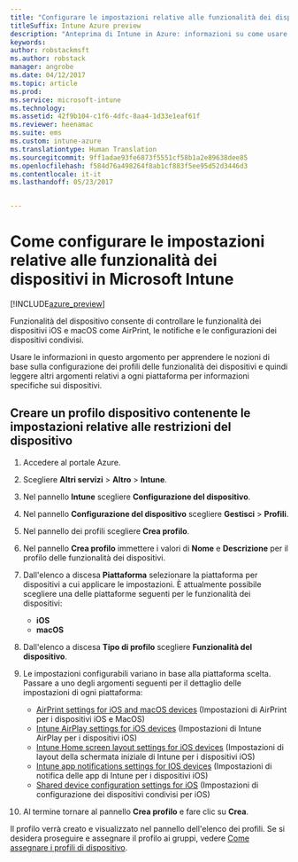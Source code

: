 ```yaml
---
title: "Configurare le impostazioni relative alle funzionalità dei dispositivi in Intune"
titleSuffix: Intune Azure preview
description: "Anteprima di Intune in Azure: informazioni su come usare Intune per configurare le funzionalità nei dispositivi gestiti."
keywords: 
author: robstackmsft
ms.author: robstack
manager: angrobe
ms.date: 04/12/2017
ms.topic: article
ms.prod: 
ms.service: microsoft-intune
ms.technology: 
ms.assetid: 42f9b104-c1f6-4dfc-8aa4-1d33e1eaf61f
ms.reviewer: heenamac
ms.suite: ems
ms.custom: intune-azure
ms.translationtype: Human Translation
ms.sourcegitcommit: 9ff1adae93fe6873f5551cf58b1a2e89638dee85
ms.openlocfilehash: f584d76a498264f8ab1cf883f5ee95d52d3446d3
ms.contentlocale: it-it
ms.lasthandoff: 05/23/2017


---
```


# <a name="how-to-configure-device-feature-settings-in-microsoft-intune"></a>Come configurare le impostazioni relative alle funzionalità dei dispositivi in Microsoft Intune

[!INCLUDE[azure_preview](./includes/azure_preview.md)]

Funzionalità del dispositivo consente di controllare le funzionalità dei dispositivi iOS e macOS come AirPrint, le notifiche e le configurazioni dei dispositivi condivisi.

Usare le informazioni in questo argomento per apprendere le nozioni di base sulla configurazione dei profili delle funzionalità dei dispositivi e quindi leggere altri argomenti relativi a ogni piattaforma per informazioni specifiche sui dispositivi.

## <a name="create-a-device-profile-containing-device-restriction-settings"></a>Creare un profilo dispositivo contenente le impostazioni relative alle restrizioni del dispositivo

1. Accedere al portale Azure.
2. Scegliere **Altri servizi** > **Altro** > **Intune**.
3. Nel pannello **Intune** scegliere **Configurazione del dispositivo**.
2. Nel pannello **Configurazione del dispositivo** scegliere **Gestisci** > **Profili**.
3. Nel pannello dei profili scegliere **Crea profilo**.
4. Nel pannello **Crea profilo** immettere i valori di **Nome** e **Descrizione** per il profilo delle funzionalità dei dispositivi.
5. Dall'elenco a discesa **Piattaforma** selezionare la piattaforma per dispositivi a cui applicare le impostazioni. È attualmente possibile scegliere una delle piattaforme seguenti per le funzionalità dei dispositivi:
    - **iOS**
    - **macOS**
6. Dall'elenco a discesa **Tipo di profilo** scegliere **Funzionalità del dispositivo**. 
7. Le impostazioni configurabili variano in base alla piattaforma scelta. Passare a uno degli argomenti seguenti per il dettaglio delle impostazioni di ogni piattaforma:
    - [AirPrint settings for iOS and macOS devices](air-print-settings-ios-macos.md) (Impostazioni di AirPrint per i dispositivi iOS e MacOS)
     - [Intune AirPlay settings for iOS devices](airplay-settings-ios.md) (Impostazioni di Intune AirPlay per i dispositivi iOS)
    - [Intune Home screen layout settings for iOS devices](home-screen-settings-ios.md) (Impostazioni di layout della schermata iniziale di Intune per i dispositivi iOS)
    - [Intune app notifications settings for IOS devices](app-notification-settings-ios.md) (Impostazioni di notifica delle app di Intune per i dispositivi iOS)
    - [Shared device configuration settings for iOS](shared-device-settings-ios.md) (Impostazioni di configurazione dei dispositivi condivisi per iOS)

8. Al termine tornare al pannello **Crea profilo** e fare clic su **Crea**.

Il profilo verrà creato e visualizzato nel pannello dell'elenco dei profili.
Se si desidera proseguire e assegnare il profilo ai gruppi, vedere [Come assegnare i profili di dispositivo](device-profile-assign.md).




